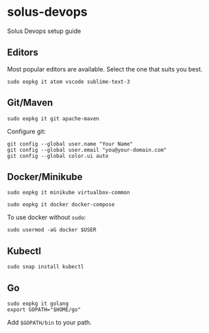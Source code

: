 # solus-devops
Solus Devops setup guide

## Editors
Most popular editors are available. Select the one that suits you best.

    sudo eopkg it atom vscode sublime-text-3 

## Git/Maven
    sudo eopkg it git apache-maven

Configure git:

    git config --global user.name "Your Name"
    git config --global user.email "you@your-domain.com"
    git config --global color.ui auto

## Docker/Minikube
    sudo eopkg it minikube virtualbox-common

    sudo eopkg it docker docker-compose
    
To use docker without `sudo`:    
    
    sudo usermod -aG docker $USER

## Kubectl 
    sudo snap install kubectl

## Go
    sudo eopkg it golang
    export GOPATH="$HOME/go"
    
Add `$GOPATH/bin` to your path.

